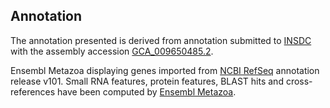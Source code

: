 **Annotation**
----------

The annotation presented is derived from annotation submitted to
[INSDC](http://www.insdc.org) with the assembly accession [GCA\_009650485.2](http://www.ebi.ac.uk/ena/data/view/GCA_009650485.2).

Ensembl Metazoa displaying genes imported from [NCBI RefSeq](https://www.ncbi.nlm.nih.gov/genome/annotation_euk/Drosophila_albomicans/101) annotation release v101.
Small RNA features, protein features, BLAST hits and cross-references have been
computed by [Ensembl Metazoa](https://metazoa.ensembl.org/info/genome/annotation/index.html).
